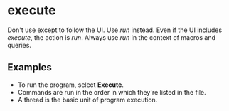 # execute

Don't use except to follow the UI. Use *run* instead. Even if the UI includes *execute*, the action is *run*. Always use *run* in the context of macros and queries.

## Examples

- To run the program, select **Execute**.  
- Commands are run in the order in which they're listed in the file.  
- A thread is the basic unit of program execution.
